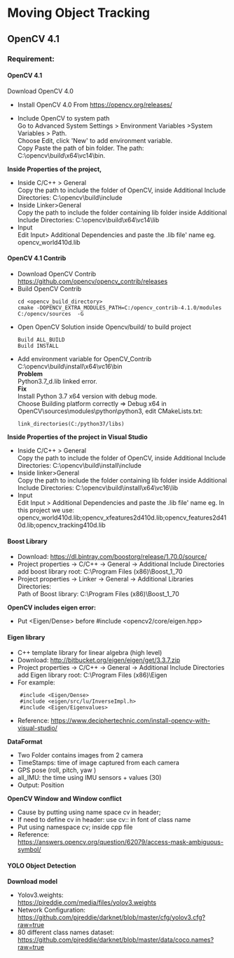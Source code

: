 # Moving Object Tracking 

## OpenCV 4.1
### Requirement:
#### OpenCV 4.1
Download OpenCV 4.0
+ Install OpenCV 4.0 From https://opencv.org/releases/

+ Include OpenCV to system path  
    Go to Advanced System Settings > Environment Variables >System Variables > Path.  
    Choose Edit, click 'New' to add environment variable.   
    Copy Paste the path of bin folder. The path: C:\opencv\build\x64\vc14\bin.

**Inside Properties of the project,** 
+ Inside C/C++ > General  
    Copy the path to include the folder of OpenCV,  inside Additional Include Directories: C:\opencv\build\include
+ Inside Linker>General  
    Copy the path to include the folder containing lib folder inside Additional Include Directories:
    C:\opencv\build\x64\vc14\lib
+ Input  
    Edit Input> Additional Dependencies and paste the .lib file' name eg. opencv_world410d.lib
#### OpenCV 4.1 Contrib
+ Download OpenCV Contrib  
    https://github.com/opencv/opencv_contrib/releases
+ Build OpenCV Contrib  
    ```
    cd <opencv_build_directory>
    cmake -DOPENCV_EXTRA_MODULES_PATH=C:/opencv_contrib-4.1.0/modules C:/opencv/sources  -G
    ```
+ Open OpenCV Solution inside Opencv/build/ to build project  
    ```
    Build ALL_BUILD
    Build INSTALL
    ```
+ Add environment variable for OpenCV_Contrib    
  C:\opencv\build\install\x64\vc16\bin  
**Problem**  
    Python3.7_d.lib linked error.  
**Fix**  
    Install Python 3.7 x64 version with debug mode.    
    Choose Building platform correctly => Debug x64 in OpenCV\sources\modules\python\python3, edit CMakeLists.txt:  
    ```
    link_directories(C:/python37/libs)
    ```
**Inside Properties of the project in Visual Studio**
+ Inside C/C++ > General    
    Copy the path to include the folder of OpenCV,  inside Additional Include Directories: C:\opencv\build\install\include
+ Inside linker>General  
    Copy the path to include the folder containing lib folder inside Additional Include Directories: C:\opencv\build\install\x64\vc16\lib
+ Input  
    Edit Input > Additional Dependencies and paste the .lib file' name eg. In this project we use:  
    opencv_world410d.lib;opencv_xfeatures2d410d.lib;opencv_features2d410d.lib;opencv_tracking410d.lib
    
#### Boost Library
+ Download: https://dl.bintray.com/boostorg/release/1.70.0/source/
+ Project properties -> C/C++ -> General -> Additional Include Directories add boost library root: C:\Program Files (x86)\Boost_1_70
+ Project properties -> Linker -> General -> Additional Libraries Directories:  
Path of Boost library: C:\Program Files (x86)\Boost_1_70

**OpenCV includes eigen error:**
+ Put <Eigen/Dense> before #include <opencv2/core/eigen.hpp>
#### Eigen library
+ C++ template library for linear algebra (high level)
+ Download: http://bitbucket.org/eigen/eigen/get/3.3.7.zip
+ Project properties -> C/C++ -> General -> Additional Include Directories add Eigen library root: C:\Program Files (x86)\Eigen
+ For example: 
```
    #include <Eigen/Dense>
    #include <eigen/src/lu/InverseImpl.h>
    #include <Eigen/Eigenvalues>
```
+ Reference:
    https://www.deciphertechnic.com/install-opencv-with-visual-studio/

**DataFormat**
+ Two Folder contains images from 2 camera
+ TimeStamps: time of image captured from each camera
+ GPS pose (roll, pitch, yaw )
+ all_IMU: the time using IMU sensors + values (30)
+ Output: Position

**OpenCV Window and Window conflict**
+ Cause by putting using name space cv in header;
+ If need to define cv in header: use cv:: in font of class name
+ Put using namespace cv; inside cpp file  
+ Reference:  
https://answers.opencv.org/question/62079/access-mask-ambiguous-symbol/

#### YOLO Object Detection
**Download model**  
+ Yolov3.weights:  
https://pjreddie.com/media/files/yolov3.weights
+ Network Configuration:  
https://github.com/pjreddie/darknet/blob/master/cfg/yolov3.cfg?raw=true
+ 80 different class names dataset:  
https://github.com/pjreddie/darknet/blob/master/data/coco.names?raw=true 
